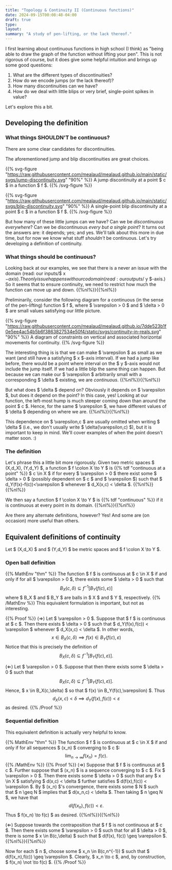 ```yaml
---
title: "Topology & Continuity II (Continuous functions)"
date: 2024-09-15T00:08:48-04:00
draft: true
type:
layout:
summary: "A study of pen-lifting, or the lack thereof."
---
```


I first learning about continuous functions in high school (I think) as "being able to draw the graph of the function without lifting your pen".
This is not rigorous of course, but it does give some helpful intuition and brings up some good questions:
1. What are the different types of discontinuities?
2. How do we encode jumps (or the lack thereof)?
3. How many discontinuities can we have?
4. How do we deal with little blips or very brief, single-point spikes in value?

Let's explore this a bit.

## Developing the definition


### What things SHOULDN'T be continuous?

There are some clear candidates for discontinuities.

The aforementioned jump and blip discontinuities are great choices.

{{% svg-figure "https://raw.githubusercontent.com/mealaud/mealaud.github.io/main/static/svgs/jump-discontinuity.svg" "90%" %}}
A jump discontinuity at a point $ c $ in a function $ f $.
{{%  /svg-figure %}}

{{% svg-figure "https://raw.githubusercontent.com/mealaud/mealaud.github.io/main/static/svgs/blip-discontinuity.svg" "90%" %}}
A single-point blip discontinuity at a point $ c $ in a function $ f $.
{{%  /svg-figure %}}

But how many of these little jumps can we have?
Can we be _discontinuous everywhere_?
Can we be discontinuous _every but a single point_?
It turns out the answers are: it depends; yes; and yes.
We'll talk about this more in due time, but for now we know what stuff _shouldn't_ be continuous.
Let's try developing a definition of continuity.


### What things should be continuous?

Looking back at our examples, we see that there is a never an issue with the domain (read: our inputs/$ x $-axis).
The only issue happens with our codomain (read: our outputs/$ y $-axis.)
So it seems that to ensure continuity, we need to restrict how much the function can move up and down.
{{%nl%}}{{%nl%}}

Preliminarily, consider the following diagram for a continuous (in the sense of the pen-lifting) function $ f $, where $ \varepsilon > 0 $ and $ \delta > 0 $ are small values satisfying our little picture.

{{% svg-figure "https://raw.githubusercontent.com/mealaud/mealaud.github.io/7dde523b1f0e5ee4ac54b5b6f3863827534e50f4/static/svgs/continuity-in-reals.svg" "90%" %}}
A diagram of constraints on vertical and associated horizontal movements for continuity.
{{%  /svg-figure %}}

The interesting thing is is that we can make $ \varepsilon $ as small as we want (and still have a satisfying $ x $-axis interval). 
If we had a jump like before, there would be a point where interval on the $ y $-axis would not include the jump itself.
If we had a little blip the same thing can happen.
But because we can make our $ \varepsilon  $ arbitrarily small with a corresponding $ \delta $ existing, we are _continuous_.
{{%nl%}}{{%nl%}}

But what does $ \delta $ depend on? 
Obviously it depends on $ \varepsilon $, but does it depend on the point? 
In this case, yes!
Looking at our function, the left-most hump is much steeper coming down than around the point $ c $.
Hence, for the same $ \varepsilon $, we have different values of $ \delta $ depending on where we are.
{{%nl%}}{{%nl%}}

This dependence on $ \varepsilon,c $ are usually omitted when writing $ \delta $ (i.e., we don't usually write $ \delta(\varepsilon,c) $), but it is important to keep in mind.
We'll cover examples of when the point doesn't matter soon. :)

### The definition 

Let's phrase this a little bit more rigorously. Given two metric spaces $ (X,d_X), (Y,d_Y) $, a function $ f \colon X \to Y $ is {{% tdf "continuous at a point" %}}  $ c \in X $ if for every $ \varepsilon > 0 $ there exist some $ \delta > 0 $ (possibly dependent on $ c $ and $ \varepsilon $) such that $ d_Y(f(x)-f(c))<\varepsilon $ whenever $ d_X(x,c) < \delta $.
{{%nl%}}{{%nl%}}

We then say a function $ f \colon X \to Y $ is {{% tdf "continuous" %}}  if it is continuous at every point in its domain.
{{%nl%}}{{%nl%}}

Are there any alternate definitions, however? 
Yes! 
And some are (on occasion) more useful than others.

## Equivalent definitions of continuity

Let $ (X,d_X) $ and $ (Y,d_Y) $ be metric spaces and $ f \colon X \to Y $.

### Open ball definition

{{% MathEnv "thm" %}}
The function $ f $ is continuous at $ c \in X $ if and only if for all $ \varepsilon > 0 $, there exists some $ \delta > 0 $ such that 
$$\begin{equation}
    B_X(c, \delta) \subseteq f^{-1}\left [ B_Y(f(c),\varepsilon) \right ] 
\end{equation}$$
where $ B_X $ and $ B_Y $ are balls in $ X $ and $ Y $, respectively.
{{% /MathEnv %}}
This equivalent formulation is important, but not as interesting.

{{% Proof %}}
($\Rightarrow$) 
Let $ \varepsilon > 0 $. 
Suppose that $ f $ is continuous at $ c $. 
Then there exists $ \delta > 0 $ such that $ d_Y(f(x),f(c)) < \varepsilon $ whenever $ d_X(x,c) < \delta $.
In other words, 
$$\begin{equation}
    x \in B_X(c,\delta) \implies f(x) \in B_Y(f(c),\varepsilon)
\end{equation}$$
Notice that this is precisely the definition of 
$$\begin{equation}
    B_X( c, \delta) \subseteq f^{-1}[B_Y(f(c),\varepsilon)].
\end{equation}$$

($\Leftarrow$)
Let $ \varepsilon > 0 $.
Suppose that then there exists some $ \delta > 0 $ such that 
$$\begin{equation}
    B_X( c, \delta) \subseteq f^{-1}[B_Y(f(c),\varepsilon)].
\end{equation}$$
Hence, $ x \in B_X(c,\delta) $ so that $ f(x) \in B_Y(f(c),\varepsilon) $.
Thus 
$$\begin{equation}
    d_X(x,c) < \delta \implies d_Y(f(x),f(c)) < \varepsilon
\end{equation}$$
as desired.
{{% /Proof %}}

### Sequential definition
This equivalent definition is actually very helpful to know. 

{{% MathEnv "thm" %}}
The function $ f $ is continuous at $ c \in X $ if and only if for all sequences $ (x_n) $ converging to $ c $:
$$\begin{equation}
   \lim_{n\to\infty} f(x_n) = f (c).
\end{equation}$$
{{% /MathEnv %}}
{{% Proof %}}
($\Rightarrow$) 
Suppose that $ f $ is continuous at $ c $.
Further suppose that $ (x_n) $ is a sequence converging to $ c $. 
Fix $ \varepsilon > 0 $. 
Then there exists some $ \delta > 0 $ such that any $ x \in X $ satisfying $ d(x,c) < \delta $ further satisfies $ d(f(x),f(c)) < \varepsilon $.
By $ (x_n) $'s convergence, there exists some $ N $ such that $ n \geq N $ implies that $ d(x_n,c) < \delta $.
Then taking $ n \geq N $, we have that
$$\begin{equation}
    d(f(x_n),f(c)) < \varepsilon.
\end{equation}$$
Thus $ f(x_n) \to f(c) $ as desired.
{{%nl%}}{{%nl%}}

($\Leftarrow$)
Suppose towards the contraposition that $ f $ is not continuous at $ c $.
Then there exists some $ \varepsilon > 0 $ such that for all $ \delta > 0 $, there is some $ x \in B(c,\delta) $ such that $ d(f(x), f(c)) \geq \varepsilon $.
{{%nl%}}{{%nl%}}

Now for each $ n $, choose some $ x_n \in B(c,n^{-1}) $ such that $ d(f(x_n),f(c)) \geq \varepsilon $.
Clearly, $ x_n \to c $, and, by construction, $ f(x_n) \not \to f(c) $.
{{% /Proof %}}






